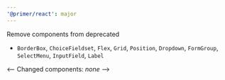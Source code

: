 ```yaml
---
'@primer/react': major
---
```


Remove components from deprecated
- `BorderBox`, `ChoiceFieldset`, `Flex`, `Grid`, `Position`, `Dropdown`, `FormGroup`, `SelectMenu`, `InputField`, `Label`

<-- Changed components: _none_ -->
